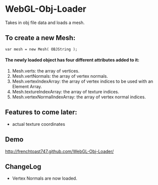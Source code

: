 WebGL-Obj-Loader
================

Takes in obj file data and loads a mesh.

## To create a new Mesh:

`var mesh = new Mesh( OBJString );`

#### The newly loaded object has four different attributes added to it:

1. Mesh.verts: the array of vertices.
2. Mesh.vertNormals: the array of vertex normals.
3. Mesh.vertexIndexArray: the array of vertex indices to be used with an Element Array.
4. Mesh.textureIndexArray: the array of texture indices.
5. Mesh.vertexNormalIndexArray: the array of vertex normal indices.
    
## Features to come later:

* actual texture coordinates

## Demo
http://frenchtoast747.github.com/WebGL-Obj-Loader/

## ChangeLog
* Vertex Normals are now loaded.